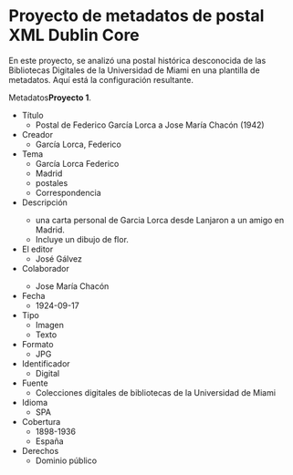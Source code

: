 <h1>Proyecto de metadatos de postal XML Dublin Core</h1>

<p>En este proyecto, se analizó una postal histórica desconocida de las Bibliotecas Digitales de la Universidad de Miami en una plantilla de metadatos. Aquí está la configuración resultante.</p>



<p>Metadatos<strong>Proyecto 1</strong>.</p>

<ul>
<li>Título
  <ul>
<li>Postal de Federico García Lorca a Jose María Chacón (1942)</li>
</ul>
</li>
  
<li>Creador
    <ul>
<li>García Lorca, Federico</li>
</ul>
</li>
  
<li>Tema
<ul>
<li>García Lorca Federico</li>
<li>Madrid</li>
<li>postales</li>
<li>Correspondencia</li>
</ul>
</li>
  
<li>Descripción</li>
 <ul>
<li>una carta personal de Garcia Lorca desde Lanjaron a un amigo en Madrid.</li>
<li>Incluye un dibujo de flor.</li>
</ul>

<li>El editor
  <ul>
 <li>José Gálvez</li>
  </ul>
</li>
  
 <li>Colaborador</li>
      <ul>
<li> Jose María Chacón</li>
    </ul>

<li>Fecha
<ul>
<li>1924-09-17</li>
  </ul>
</li>

<li>Tipo
<ul>
<li>Imagen</li>
 <li>Texto</li>
 </ul>
</li>

<li>Formato
<ul>
<li>JPG</li>
</ul>
</li>

<li>Identificador
<ul>
<li>Digital</li>
</ul>
</li>

<li>Fuente
<ul>
<li>Colecciones digitales de bibliotecas de la Universidad de Miami</li>
</ul>
</li>


<li>Idioma
<ul>
<li>SPA</li>
</ul>
</li>

<li>Cobertura
<ul>
<li>1898-1936</li>
  <li>España</li>
</ul>
</li>

<li>Derechos
<ul>
<li>Dominio público</li>
</ul>
</li>
</ul>


